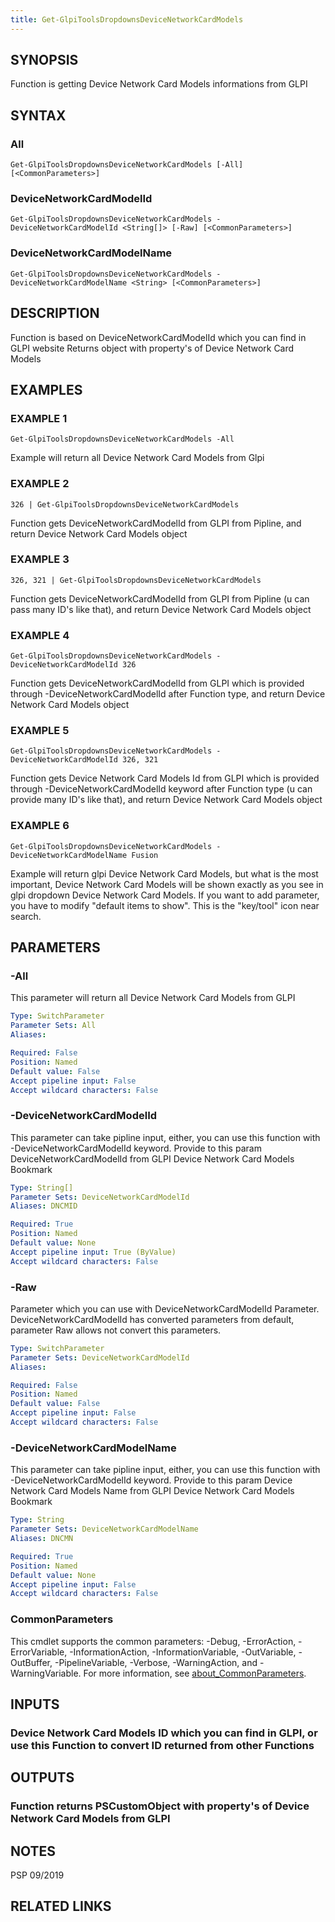 ```yaml
---
title: Get-GlpiToolsDropdownsDeviceNetworkCardModels
---
```


## SYNOPSIS
Function is getting Device Network Card Models informations from GLPI

## SYNTAX

### All
```
Get-GlpiToolsDropdownsDeviceNetworkCardModels [-All] [<CommonParameters>]
```

### DeviceNetworkCardModelId
```
Get-GlpiToolsDropdownsDeviceNetworkCardModels -DeviceNetworkCardModelId <String[]> [-Raw] [<CommonParameters>]
```

### DeviceNetworkCardModelName
```
Get-GlpiToolsDropdownsDeviceNetworkCardModels -DeviceNetworkCardModelName <String> [<CommonParameters>]
```

## DESCRIPTION
Function is based on DeviceNetworkCardModelId which you can find in GLPI website
Returns object with property's of Device Network Card Models

## EXAMPLES

### EXAMPLE 1
```
Get-GlpiToolsDropdownsDeviceNetworkCardModels -All
```

Example will return all Device Network Card Models from Glpi

### EXAMPLE 2
```
326 | Get-GlpiToolsDropdownsDeviceNetworkCardModels
```

Function gets DeviceNetworkCardModelId from GLPI from Pipline, and return Device Network Card Models object

### EXAMPLE 3
```
326, 321 | Get-GlpiToolsDropdownsDeviceNetworkCardModels
```

Function gets DeviceNetworkCardModelId from GLPI from Pipline (u can pass many ID's like that), and return Device Network Card Models object

### EXAMPLE 4
```
Get-GlpiToolsDropdownsDeviceNetworkCardModels -DeviceNetworkCardModelId 326
```

Function gets DeviceNetworkCardModelId from GLPI which is provided through -DeviceNetworkCardModelId after Function type, and return Device Network Card Models object

### EXAMPLE 5
```
Get-GlpiToolsDropdownsDeviceNetworkCardModels -DeviceNetworkCardModelId 326, 321
```

Function gets Device Network Card Models Id from GLPI which is provided through -DeviceNetworkCardModelId keyword after Function type (u can provide many ID's like that), and return Device Network Card Models object

### EXAMPLE 6
```
Get-GlpiToolsDropdownsDeviceNetworkCardModels -DeviceNetworkCardModelName Fusion
```

Example will return glpi Device Network Card Models, but what is the most important, Device Network Card Models will be shown exactly as you see in glpi dropdown Device Network Card Models.
If you want to add parameter, you have to modify "default items to show".
This is the "key/tool" icon near search.

## PARAMETERS

### -All
This parameter will return all Device Network Card Models from GLPI

```yaml
Type: SwitchParameter
Parameter Sets: All
Aliases:

Required: False
Position: Named
Default value: False
Accept pipeline input: False
Accept wildcard characters: False
```

### -DeviceNetworkCardModelId
This parameter can take pipline input, either, you can use this function with -DeviceNetworkCardModelId keyword.
Provide to this param DeviceNetworkCardModelId from GLPI Device Network Card Models Bookmark

```yaml
Type: String[]
Parameter Sets: DeviceNetworkCardModelId
Aliases: DNCMID

Required: True
Position: Named
Default value: None
Accept pipeline input: True (ByValue)
Accept wildcard characters: False
```

### -Raw
Parameter which you can use with DeviceNetworkCardModelId Parameter.
DeviceNetworkCardModelId has converted parameters from default, parameter Raw allows not convert this parameters.

```yaml
Type: SwitchParameter
Parameter Sets: DeviceNetworkCardModelId
Aliases:

Required: False
Position: Named
Default value: False
Accept pipeline input: False
Accept wildcard characters: False
```

### -DeviceNetworkCardModelName
This parameter can take pipline input, either, you can use this function with -DeviceNetworkCardModelId keyword.
Provide to this param Device Network Card Models Name from GLPI Device Network Card Models Bookmark

```yaml
Type: String
Parameter Sets: DeviceNetworkCardModelName
Aliases: DNCMN

Required: True
Position: Named
Default value: None
Accept pipeline input: False
Accept wildcard characters: False
```

### CommonParameters
This cmdlet supports the common parameters: -Debug, -ErrorAction, -ErrorVariable, -InformationAction, -InformationVariable, -OutVariable, -OutBuffer, -PipelineVariable, -Verbose, -WarningAction, and -WarningVariable. For more information, see [about_CommonParameters](http://go.microsoft.com/fwlink/?LinkID=113216).

## INPUTS

### Device Network Card Models ID which you can find in GLPI, or use this Function to convert ID returned from other Functions
## OUTPUTS

### Function returns PSCustomObject with property's of Device Network Card Models from GLPI
## NOTES
PSP 09/2019

## RELATED LINKS
